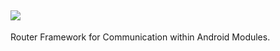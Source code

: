 ![](http://pic.blackist.top/brouter-brouter-logo.png)
---
Router Framework for Communication within Android Modules.
